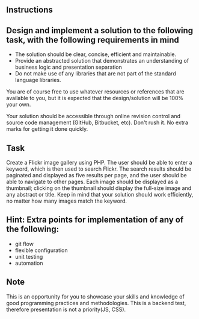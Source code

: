 ## Instructions

## Design and implement a solution to the following task, with the following requirements in mind

-  The solution should be clear, concise, efficient and maintainable.
-  Provide an abstracted solution that demonstrates an understanding of business logic and presentation separation
-  Do not make use of any libraries that are not part of the standard language libraries.

You are of course free to use whatever resources or references that are available to you, but it is expected that the design/solution will be 100% your own.

Your solution should be accessible through online revision control and source code management (GitHub, Bitbucket, etc). Don't rush it. No extra marks for getting it done quickly.

## Task
Create	a	Flickr	image	gallery	using	PHP.	The	user	should	be	able	to	enter	a	keyword,	which	is	then	used	to	search Flickr.	The	search	results	should	be	paginated	and	displayed	as	five	results	per	page,	and	the	user	should	be	able	to	navigate to	other	pages.	Each	image	should	be	displayed	as	a	thumbnail;	clicking	on	the	thumbnail	should	display	the	full-size	image	and	any	abstract	or	title.	Keep	in	mind	that	your	solution	should	work	efficiently,	no	matter	how	many	images	match	the	keyword.

## Hint: Extra points for implementation of any of the following:
   - git flow
   - flexible configuration
   - unit testing
   - automation

## Note
This is an opportunity for you to showcase your skills and knowledge of good programming practices and methodologies. This is a backend test, therefore presentation is not a priority(JS, CSS).
   
